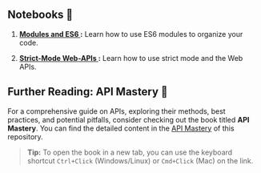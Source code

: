 ## Notebooks 📓

1. **[Modules and ES6 ](01-Modules-and-ES6.ipynb):** Learn how to use ES6 modules to organize your code.

1. **[Strict-Mode Web-APIs ](02-Strict-Mode-and-Web-APIs.ipynb):** Learn how to use strict mode and the Web APIs.

## Further Reading: API Mastery 📘

For a comprehensive guide on APIs, exploring their methods, best practices, and potential pitfalls, consider checking out the book titled **API Mastery**. You can find the detailed content in the [API Mastery](https://github.com/ZeeshanMukhtar1/JS-Playbook/raw/main/Assets/API-Mastery.pdf) of this repository.

> **Tip:** To open the book in a new tab, you can use the keyboard shortcut `Ctrl+Click` (Windows/Linux) or `Cmd+Click` (Mac) on the link.
